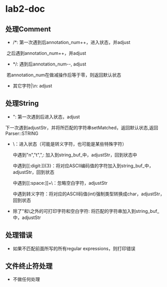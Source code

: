 # lab2-doc

## 处理Comment

- /*: 第一次遇到后annotation_num++，进入<COMMENT>状态，并adjust

​			 之后遇到annotation_num++，并adjust

- */: 遇到后annotation_num--, adjust

​			 若annotation_num在做减操作后等于零，则返回默认状态<INITIAL>

- 其它字符|\n: adjust



## 处理String

- ": 第一次遇到后进入<STR>状态，adjust

​		   下一次遇到adjustStr，并将所匹配的字符串setMatched，返回默认状态<INITIAL>,返回Parser::STRING

- \：进入状态<ESCAPE>（可能是转义字符，也可能是某些特殊字符）

  <ESCAPE>中遇到"n","t",",\: 加入到string_buf_中，adjustStr，回到状态<STR>中

  <ESCAPE>中遇到[[:digit:]]{3}：将对应ASCII编码值的字符加入到string_buf_中，adjustStr，回到状态<STR>

  <ESCAPE>中遇到[[:space:]]+\\：忽略空白字符，adjustStr

  <ESCAPE>中遇到转义字符：将对应的ASCII码值(int)强制类型转换成char，adjustStr，回到状态<STR>

- 除了\"和\\之外的可打印字符和空白字符: 将匹配的字符串加入到string_buf_中，adjustStr



## 处理错误

- 如果不匹配前面所写的所有regular expressions，则打印错误



## 文件终止符处理

- 不做任何处理